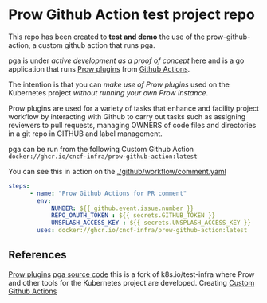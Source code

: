 # Prow Github Action test project repo

This repo has been created to **test and demo** the use of the prow-github-action, a custom github action that runs pga.

pga is under *active development as a proof of concept* [here](https://github.com/cncf-infra/prow-github-action/tree/27150) and is a go application that runs [Prow plugins](https://prow.k8s.io/plugins "links to Prow plugins catalog page") from [Github Actions](https://github.com/features/actions).

The intention is that you can *make use of Prow plugins* used on the Kubernetes project *without running your own Prow Instance*. 

Prow plugins are used for a variety of tasks that enhance and facility project workflow by interacting with Github to carry out tasks such as assigning reviewers to pull requests, managing OWNERS of code files and directories in a git repo in GITHUB and label management.

pga can be run from the following Custom Github Action
`docker://ghcr.io/cncf-infra/prow-github-action:latest`

You can see this in action on the [./github/workflow/comment.yaml](./github/workflow/comment.yaml)

```yaml
steps:
      - name: "Prow Github Actions for PR comment"
        env:
            NUMBER: ${{ github.event.issue.number }}
            REPO_OAUTH_TOKEN : ${{ secrets.GITHUB_TOKEN }}
            UNSPLASH_ACCESS_KEY : ${{ secrets.UNSPLASH_ACCESS_KEY }}
        uses: docker://ghcr.io/cncf-infra/prow-github-action:latest
```

## References

[Prow plugins](https://prow.k8s.io/plugins "links to Prow plugins catalog page")
[pga source code](https://github.com/cncf-infra/prow-github-action/tree/27150 "links to where pga is being developed") this is a fork of k8s.io/test-infra where Prow and other tools for the Kubernetes project are developed.
Creating [Custom Github Actions](https://docs.github.com/en/actions/creating-actions/about-custom-actions)

